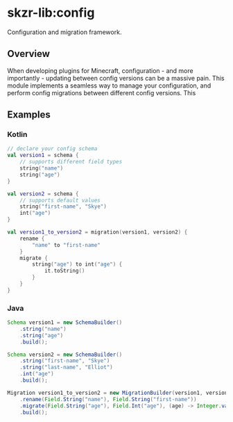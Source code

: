 # skzr-lib:config

Configuration and migration framework.

## Overview

When developing plugins for Minecraft, configuration - and more importantly - updating between config versions can be a massive pain. This module implements a seamless way to manage your configuration, and perform config migrations between different config versions. This

## Examples

### Kotlin

```kotlin
// declare your config schema
val version1 = schema {
    // supports different field types
    string("name")
    string("age")
}

val version2 = schema {
    // supports default values
    string("first-name", "Skye")
    int("age")
}

val version1_to_version2 = migration(version1, version2) {
    rename {
        "name" to "first-name"
    }
    migrate {
        string("age") to int("age") {
            it.toString()
        }
    }
}
```

### Java

```java
Schema version1 = new SchemaBuilder()
    .string("name")
    .string("age")
    .build();

Schema version2 = new SchemaBuilder()
    .string("first-name", "Skye")
    .string("last-name", "Elliot")
    .int("age")
    .build();

Migration version1_to_version2 = new MigrationBuilder(version1, version2)
    .rename(Field.String("name"), Field.String("first-name"))
    .migrate(Field.String("age"), Field.Int("age"), (age) -> Integer.valueOf(age))
    .build();
```
